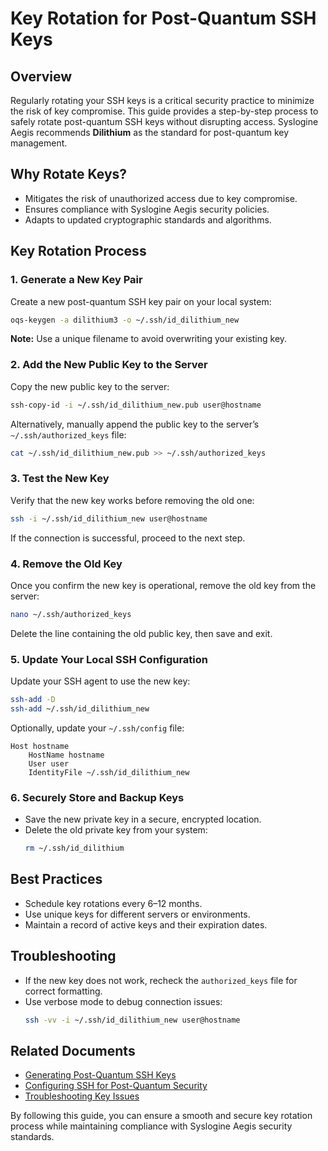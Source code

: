 # Key Rotation for Post-Quantum SSH Keys

## Overview
Regularly rotating your SSH keys is a critical security practice to minimize the risk of key compromise. This guide provides a step-by-step process to safely rotate post-quantum SSH keys without disrupting access. Syslogine Aegis recommends **Dilithium** as the standard for post-quantum key management.

## Why Rotate Keys?
- Mitigates the risk of unauthorized access due to key compromise.
- Ensures compliance with Syslogine Aegis security policies.
- Adapts to updated cryptographic standards and algorithms.

## Key Rotation Process

### 1. Generate a New Key Pair
Create a new post-quantum SSH key pair on your local system:
```bash
oqs-keygen -a dilithium3 -o ~/.ssh/id_dilithium_new
```
**Note:** Use a unique filename to avoid overwriting your existing key.

### 2. Add the New Public Key to the Server
Copy the new public key to the server:
```bash
ssh-copy-id -i ~/.ssh/id_dilithium_new.pub user@hostname
```
Alternatively, manually append the public key to the server’s `~/.ssh/authorized_keys` file:
```bash
cat ~/.ssh/id_dilithium_new.pub >> ~/.ssh/authorized_keys
```

### 3. Test the New Key
Verify that the new key works before removing the old one:
```bash
ssh -i ~/.ssh/id_dilithium_new user@hostname
```
If the connection is successful, proceed to the next step.

### 4. Remove the Old Key
Once you confirm the new key is operational, remove the old key from the server:
```bash
nano ~/.ssh/authorized_keys
```
Delete the line containing the old public key, then save and exit.

### 5. Update Your Local SSH Configuration
Update your SSH agent to use the new key:
```bash
ssh-add -D
ssh-add ~/.ssh/id_dilithium_new
```
Optionally, update your `~/.ssh/config` file:
```plaintext
Host hostname
    HostName hostname
    User user
    IdentityFile ~/.ssh/id_dilithium_new
```

### 6. Securely Store and Backup Keys
- Save the new private key in a secure, encrypted location.
- Delete the old private key from your system:
  ```bash
  rm ~/.ssh/id_dilithium
  ```

## Best Practices
- Schedule key rotations every 6–12 months.
- Use unique keys for different servers or environments.
- Maintain a record of active keys and their expiration dates.

## Troubleshooting
- If the new key does not work, recheck the `authorized_keys` file for correct formatting.
- Use verbose mode to debug connection issues:
  ```bash
  ssh -vv -i ~/.ssh/id_dilithium_new user@hostname
  ```

## Related Documents
- [Generating Post-Quantum SSH Keys](../setup/generate-keys.md)
- [Configuring SSH for Post-Quantum Security](../setup/config.md)
- [Troubleshooting Key Issues](../usage/troubleshooting.md)

By following this guide, you can ensure a smooth and secure key rotation process while maintaining compliance with Syslogine Aegis security standards.
